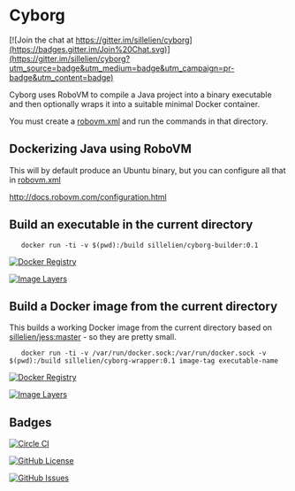 # Cyborg

[![Join the chat at https://gitter.im/sillelien/cyborg](https://badges.gitter.im/Join%20Chat.svg)](https://gitter.im/sillelien/cyborg?utm_source=badge&utm_medium=badge&utm_campaign=pr-badge&utm_content=badge)

Cyborg uses RoboVM to compile a Java project into a binary executable and then optionally wraps it into a suitable minimal Docker container.

You must create a [robovm.xml](http://docs.robovm.com/configuration.html) and run the commands in that directory.

## Dockerizing Java using RoboVM

This will by default produce an Ubuntu binary, but you can configure all that in [robovm.xml](http://docs.robovm.com/configuration.html)

http://docs.robovm.com/configuration.html


## Build an executable in the current directory

```
   docker run -ti -v $(pwd):/build sillelien/cyborg-builder:0.1  
```

[![Docker Registry](https://img.shields.io/docker/pulls/sillelien/cyborg-builder.svg)](https://registry.hub.docker.com/u/sillelien/cyborg-builder)

[![Image Layers](https://badge.imagelayers.io/sillelien/cyborg-builder.svg)](https://imagelayers.io/?images=sillelien/cyborg-builder:master 'Get your own badge on imagelayers.io') 

## Build a Docker image from the current directory

This builds a working Docker image from the current directory based on  [sillelien/jess:master](https://registry.hub.docker.com/u/sillelien/jess/) - so they are pretty small.

```
   docker run -ti -v /var/run/docker.sock:/var/run/docker.sock -v $(pwd):/build sillelien/cyborg-wrapper:0.1 image-tag executable-name 
```

[![Docker Registry](https://img.shields.io/docker/pulls/sillelien/cyborg-wrapper.svg)](https://registry.hub.docker.com/u/sillelien/cyborg-wrapper)

[![Image Layers](https://badge.imagelayers.io/sillelien/cyborg-wrapper.svg)](https://imagelayers.io/?images=sillelien/cyborg-wrapper:master 'Get your own badge on imagelayers.io') 


## Badges

[![Circle CI](https://circleci.com/gh/Sillelien/cyborg/tree/master.svg?style=svg)](https://circleci.com/gh/sillelien/cyborg/tree/master)

[![GitHub License](https://img.shields.io/github/license/sillelien/cyborg.svg)](https://raw.githubusercontent.com/sillelien/cyborg/master/LICENSE)

[![GitHub Issues](https://img.shields.io/github/issues/sillelien/cyborg.svg)](https://github.com/sillelien/cyborg/issues)
